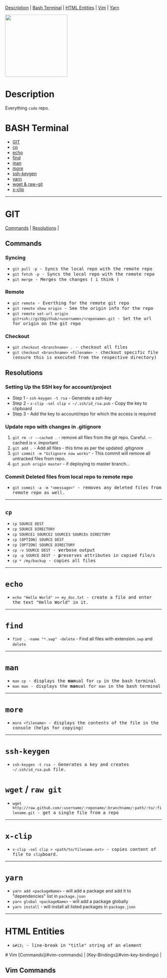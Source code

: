[Description](#description)     | 
[Bash Terminal](#bash-terminal) |
[HTML Entities](#html-entities) |
[Vim](#vim) |
[Yarn](#yarn)




<img src="https://octodex.github.com/images/yaktocat.png" width="200" />

# Description
Everything `code` repo.

# BASH Terminal
* [GIT](#git)
* [cp](#cp)
* [echo](#echo)
* [find](#find)
* [man](#man)
* [more](#more)
* [ssh-keygen](#more)
* [yarn](#yarn)
* [wget & raw-git](#wget--raw-git)
* [x-clip](#x-clip)

<hr /> 

# GIT
[Commands](#commands) |
[Resolutions](#resolutions) |

## Commands
### Syncing 
  * <samp>`git pull -p` - Syncs the local repo with the remote repo</samp>
  * <samp>`git fetch -p` - Syncs the local repo with the remote repo<samp>
  * <samp>`git merge` - Merges the changes ( i think )

### Remote
  * <samp>`git remote` - Everthing for the remote git repo</samp>
  * <samp>`git remote show origin` - See the origin info for the repo</samp>
  * <samp>`git remote set-url origin git+ssh://git@github/<username>/<reponame>.git` - Set the url for origin on the git repo</samp>
  
### Checkout
  * <samp>`git checkout <branchname> .` - checkout all files </samp>
  * <samp>`git checkout <branchname> <filename>` - checkout specific file (ensure this is executed from the respective directory)
 
## Resolutions

### Setting Up the SSH key for account/project
  * Step 1 - `ssh-keygen -t rsa` - Generate a *ssh-key*
  * Step 2 - `x-clip -sel clip < ~/.ssh/id_rsa.pub` - Copy the key to clipboard
  * Step 3 - Add the key to account/repo for which the access is required
### Update repo with changes in .gitignore
1. `git rm -r --cached .` - remove all files from the git repo. Careful.  --cached is v. important
2. `git add .` - Add all files - this time as per the updated .gitignore
3. `git commit -m "Gitignore now works"` - This commit will remove all untracked files from repo.
4. `git push origin master` - if deploying to master branch...

### Commit Deleted files from local repo to remote repo
  * <samp>`git commit -a -m "<message>"` - removes any deleted files from remote repo as well.</samp> 

<hr />

## `cp`
  * <samp>`cp SOURCE DEST`</samp>
  * <samp>`cp SOURCE DIRECTORY`</samp>
  * <samp>`cp SOURCE1 SOURCE2 SOURCE3 SOURCEn DIRECTORY`</samp>
  * <samp>`cp [OPTION] SOURCE DEST`</samp>
  * <samp>`cp [OPTION] SOURCE DIRECTORY`</samp>
  * <samp>`cp -v SOURCE DEST` - **v**erbose output</samp>
  * <samp>`cp -p SOURCE DEST` - **p**reserves attributes in copied file/s</samp>
  * <samp>`cp * /my/backup` - copies all files</samp>
<hr /> 

# `echo`
* <samp>`echo "Hello World" >> my_doc.txt` - create a file and enter the text "Hello World" in it.</samp>

<hr />

# `find`

* `find . -name "*.swp" -delete` - Find all files with extension`.swp` and `delete`

<hr />

# `man`
* <samp>`man cp` - displays the **man**ual for `cp` in the bash terminal</samp>
* <samp>`man man` - displays the **man**ual for `man` in the bash terminal</samp>

<hr />

# `more`
* <samp>`more <filename>` - displays the contents of the file in the console (helps for copying)<samp>

<hr />

# `ssh-keygen`
* <samp>`ssh-keygen -t rsa` - Generates a key and creates `~/.ssh/id_rsa.pub` file.</samp>

# `wget` / `raw git`
* <samp>`wget http://raw.github.com/:username/:reponame/:branchname/:path/:to/:filename.git` - get a single file from a repo</samp> 

<hr />

# `x-clip`
* <samp>`x-clip -sel clip > <path/to/filename.ext>` - copies content of file to `clip`board.</samp>

<hr />

# `yarn`
* `yarn add <packageName>` - will add a package and add it to "dependencies" list in `package.json`
* `yarn global <packageName>` - will add a package globally
* `yarn install` - will install all listed packages in `package.json`
<hr />

# HTML Entities
* <samp>`&#13;` - line-break in "title" string of an element</samp> 
  

</hr>
# Vim
[Commands](#vim-commands) |
[Key-Bindings](#vim-key-bindings) |

## Vim Commands



